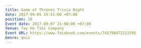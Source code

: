 ```yaml
---
title: Game of Thrones Trivia Night
date: 2017-09-05 15:51:00 +07:00
position: 19
Event date: 2017-09-07 21:00:00 +07:00
Venue: Tay Ho Tiki Company
Event URL: https://www.facebook.com/events/745798472211595
Genre: quiz
---
```



